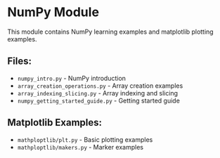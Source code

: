 # NumPy Module

This module contains NumPy learning examples and matplotlib plotting examples.

## Files:
- `numpy_intro.py` - NumPy introduction
- `array_creation_operations.py` - Array creation examples  
- `array_indexing_slicing.py` - Array indexing and slicing
- `numpy_getting_started_guide.py` - Getting started guide

## Matplotlib Examples:
- `mathploptlib/plt.py` - Basic plotting examples
- `mathploptlib/makers.py` - Marker examples
